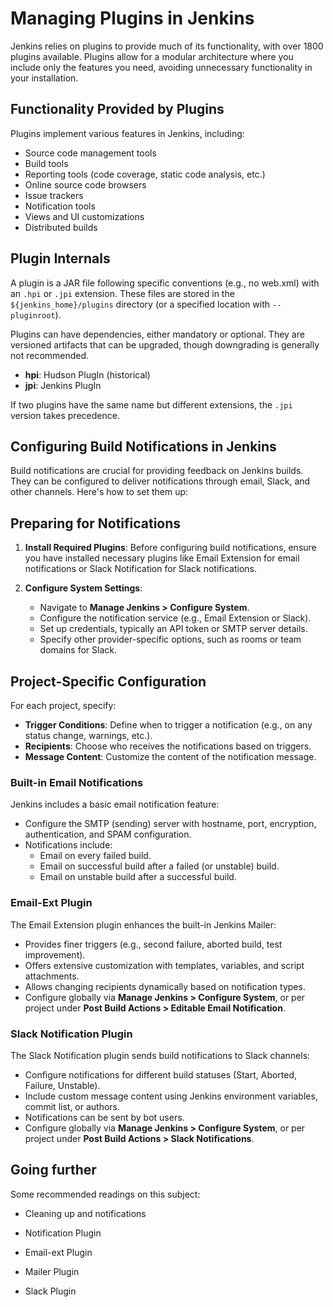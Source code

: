 # Managing Plugins in Jenkins

Jenkins relies on plugins to provide much of its functionality, with over 1800 plugins available. Plugins allow for a modular architecture where you include only the features you need, avoiding unnecessary functionality in your installation.

## Functionality Provided by Plugins

Plugins implement various features in Jenkins, including:

- Source code management tools
- Build tools
- Reporting tools (code coverage, static code analysis, etc.)
- Online source code browsers
- Issue trackers
- Notification tools
- Views and UI customizations
- Distributed builds

## Plugin Internals

A plugin is a JAR file following specific conventions (e.g., no web.xml) with an `.hpi` or `.jpi` extension. These files are stored in the `${jenkins_home}/plugins` directory (or a specified location with `--pluginroot`).

Plugins can have dependencies, either mandatory or optional. They are versioned artifacts that can be upgraded, though downgrading is generally not recommended.

- **hpi**: Hudson PlugIn (historical)
- **jpi**: Jenkins PlugIn

If two plugins have the same name but different extensions, the `.jpi` version takes precedence.

## Configuring Build Notifications in Jenkins

Build notifications are crucial for providing feedback on Jenkins builds. They can be configured to deliver notifications through email, Slack, and other channels. Here's how to set them up:

## Preparing for Notifications

1. **Install Required Plugins**: Before configuring build notifications, ensure you have installed necessary plugins like Email Extension for email notifications or Slack Notification for Slack notifications.

2. **Configure System Settings**:
   - Navigate to **Manage Jenkins > Configure System**.
   - Configure the notification service (e.g., Email Extension or Slack).
   - Set up credentials, typically an API token or SMTP server details.
   - Specify other provider-specific options, such as rooms or team domains for Slack.

## Project-Specific Configuration

For each project, specify:

- **Trigger Conditions**: Define when to trigger a notification (e.g., on any status change, warnings, etc.).
- **Recipients**: Choose who receives the notifications based on triggers.
- **Message Content**: Customize the content of the notification message.

### Built-in Email Notifications

Jenkins includes a basic email notification feature:
- Configure the SMTP (sending) server with hostname, port, encryption, authentication, and SPAM configuration.
- Notifications include:
  - Email on every failed build.
  - Email on successful build after a failed (or unstable) build.
  - Email on unstable build after a successful build.

### Email-Ext Plugin

The Email Extension plugin enhances the built-in Jenkins Mailer:
- Provides finer triggers (e.g., second failure, aborted build, test improvement).
- Offers extensive customization with templates, variables, and script attachments.
- Allows changing recipients dynamically based on notification types.
- Configure globally via **Manage Jenkins > Configure System**, or per project under **Post Build Actions > Editable Email Notification**.

### Slack Notification Plugin

The Slack Notification plugin sends build notifications to Slack channels:
- Configure notifications for different build statuses (Start, Aborted, Failure, Unstable).
- Include custom message content using Jenkins environment variables, commit list, or authors.
- Notifications can be sent by bot users.
- Configure globally via **Manage Jenkins > Configure System**, or per project under **Post Build Actions > Slack Notifications**.

## Going further

Some recommended readings on this subject:

- Cleaning up and notifications

- Notification Plugin

- Email-ext Plugin

- Mailer Plugin

- Slack Plugin